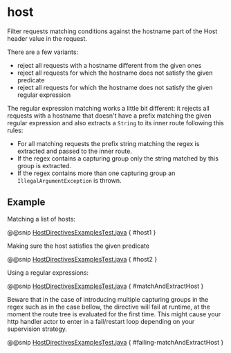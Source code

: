 # host

Filter requests matching conditions against the hostname part of the Host header value
in the request.

There are a few variants:

 * reject all requests with a hostname different from the given ones
 * reject all requests for which the hostname does not satisfy the given predicate
 * reject all requests for which the hostname does not satisfy the given regular expression

The regular expression matching works a little bit different: it rejects all requests with a hostname
that doesn't have a prefix matching the given regular expression and also extracts a `String` to its
inner route following this rules:

>
 * For all matching requests the prefix string matching the regex is extracted and passed to the inner route.
 * If the regex contains a capturing group only the string matched by this group is extracted.
 * If the regex contains more than one capturing group an `IllegalArgumentException` is thrown.

## Example

Matching a list of hosts:

@@snip [HostDirectivesExamplesTest.java]($test$/java/docs/http/javadsl/server/directives/HostDirectivesExamplesTest.java) { #host1 }

Making sure the host satisfies the given predicate

@@snip [HostDirectivesExamplesTest.java]($test$/java/docs/http/javadsl/server/directives/HostDirectivesExamplesTest.java) { #host2 }

Using a regular expressions:

@@snip [HostDirectivesExamplesTest.java]($test$/java/docs/http/javadsl/server/directives/HostDirectivesExamplesTest.java) { #matchAndExtractHost }

Beware that in the case of introducing multiple capturing groups in the regex such as in the case bellow, the
directive will fail at runtime, at the moment the route tree is evaluated for the first time. This might cause
your http handler actor to enter in a fail/restart loop depending on your supervision strategy.

@@snip [HostDirectivesExamplesTest.java]($test$/java/docs/http/javadsl/server/directives/HostDirectivesExamplesTest.java) { #failing-matchAndExtractHost }